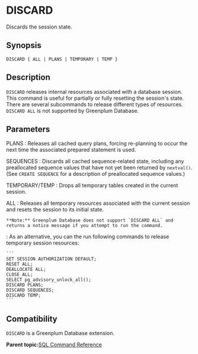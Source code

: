 # DISCARD 

Discards the session state.

## Synopsis 

``` {#sql_command_synopsis}
DISCARD { ALL | PLANS | TEMPORARY | TEMP }
```

## Description 

`DISCARD` releases internal resources associated with a database session. This command is useful for partially or fully resetting the session's state. There are several subcommands to release different types of resources. `DISCARD ALL` is not supported by Greenplum Database.

## Parameters 

PLANS
:   Releases all cached query plans, forcing re-planning to occur the next time the associated prepared statement is used.

SEQUENCES
:   Discards all cached sequence-related state, including any preallocated sequence values that have not yet been returned by `nextval()`. \(See `CREATE SEQUENCE` for a description of preallocated sequence values.\)

TEMPORARY/TEMP
:   Drops all temporary tables created in the current session.

ALL
:   Releases all temporary resources associated with the current session and resets the session to its initial state.

    **Note:** Greenplum Database does not support `DISCARD ALL` and returns a notice message if you attempt to run the command.

:   As an alternative, you can the run following commands to release temporary session resources:

    ```
    SET SESSION AUTHORIZATION DEFAULT;
    RESET ALL;
    DEALLOCATE ALL;
    CLOSE ALL;
    SELECT pg_advisory_unlock_all();
    DISCARD PLANS;
    DISCARD SEQUENCES;
    DISCARD TEMP;
    ```

## Compatibility 

`DISCARD` is a Greenplum Database extension.

**Parent topic:**[SQL Command Reference](../sql_commands/sql_ref.html)

